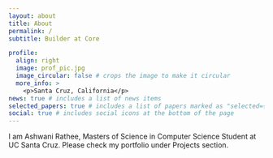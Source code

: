 ```yaml
---
layout: about
title: About
permalink: /
subtitle: Builder at Core

profile:
  align: right
  image: prof_pic.jpg
  image_circular: false # crops the image to make it circular
  more_info: >
    <p>Santa Cruz, California</p>
news: true # includes a list of news items
selected_papers: true # includes a list of papers marked as "selected={true}"
social: true # includes social icons at the bottom of the page
---
```


I am Ashwani Rathee, Masters of Science in Computer Science Student at UC Santa Cruz. Please check my portfolio under Projects section.
